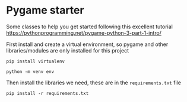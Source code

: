 # Pygame starter

Some classes to help you get started following this excellent tutorial https://pythonprogramming.net/pygame-python-3-part-1-intro/


First install and create a virtual environment, so pygame and other libraries/modules are only installed for this project
```
pip install virtualenv

python -m venv env
```

Then install the libraries we need, these are in the `requirements.txt` file

```
pip install -r requirements.txt
```
